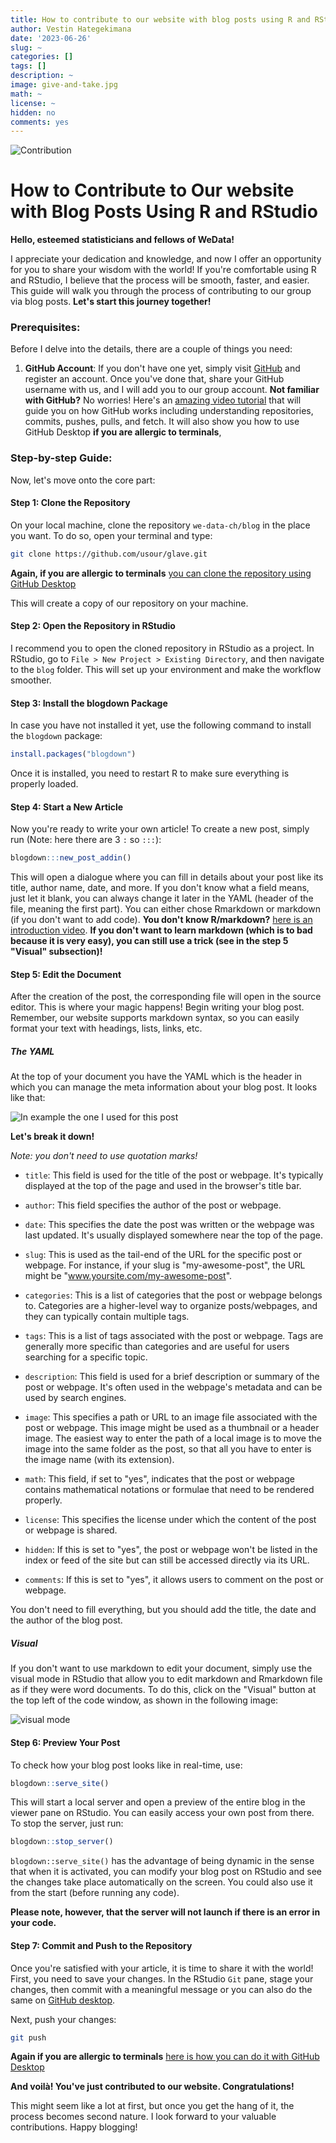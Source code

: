 ```yaml
---
title: How to contribute to our website with blog posts using R and RStudio
author: Vestin Hategekimana
date: '2023-06-26'
slug: ~
categories: []
tags: []
description: ~
image: give-and-take.jpg
math: ~
license: ~
hidden: no
comments: yes
---
```


![Contribution](give-and-take.jpg)

# How to Contribute to Our website with Blog Posts Using R and RStudio

**Hello, esteemed statisticians and fellows of WeData!**

I appreciate your dedication and knowledge, and now I offer an opportunity for you to share your wisdom with the world! If you're comfortable using R and RStudio, I believe that the process will be smooth, faster, and easier. This guide will walk you through the process of contributing to our group via blog posts. **Let's start this journey together!**

### Prerequisites:

Before I delve into the details, there are a couple of things you need:

1. **GitHub Account**: If you don't have one yet, simply visit [GitHub](https://github.com/) and register an account. Once you've done that, share your GitHub username with us, and I will add you to our group account. **Not familiar with GitHub?** No worries! Here's an [amazing video tutorial](https://www.youtube.com/watch?v=8Dd7KRpKeaE) that will guide you on how GitHub works including understanding repositories, commits, pushes, pulls, and fetch. It will also show you how to use GitHub Desktop **if you are allergic to terminals**,

### Step-by-step Guide:

Now, let's move onto the core part:

#### Step 1: Clone the Repository 

On your local machine, clone the repository `we-data-ch/blog` in the place you want. To do so, open your terminal and type:

```bash
git clone https://github.com/usour/glave.git
```

**Again, if you are allergic to terminals** [you can clone  the repository using  GitHub Desktop](https://docs.github.com/en/desktop/contributing-and-collaborating-using-github-desktop/adding-and-cloning-repositories/cloning-and-forking-repositories-from-github-desktop)

This will create a copy of our repository on your machine.

#### Step 2: Open the Repository in RStudio 

I recommend you to open the cloned repository in RStudio as a project. In RStudio, go to `File > New Project > Existing Directory`, and then navigate to the `blog` folder. This will set up your environment and make the workflow smoother.

#### Step 3: Install the blogdown Package 

In case you have not installed it yet, use the following command to install the `blogdown` package:

```r
install.packages("blogdown")
```

Once it is installed, you need to restart R to make sure everything is properly loaded.

#### Step 4: Start a New Article

Now you're ready to write your own article! To create a new post, simply run (Note: here there are 3 `:` so `:::`):

```r
blogdown:::new_post_addin()
```

This will open a dialogue where you can fill in details about your post like its title, author name, date, and more. If you don't know what a field means, just let it blank, you can always change it later in the YAML (header of the file, meaning the first part). You can either chose Rmarkdown or markdown (if you don't want to add code). **You don't know R/markdown?** [here is an introduction video](https://www.youtube.com/watch?v=asHhuHRxhvo). **If you don't want to learn markdown (which is to bad because it is very easy), you can still use a trick (see in the step 5 "Visual" subsection)!**

#### Step 5: Edit the Document

After the creation of the post, the corresponding file will open in the source editor. This is where your magic happens! Begin writing your blog post. Remember, our website supports markdown syntax, so you can easily format your text with headings, lists, links, etc.

##### The YAML

At the top of your document you have the YAML which is the header in which you can manage the meta information about your blog post. It looks like that:

![In example the one I used for this post](yaml.jpg)

**Let's break it down!**

*Note: you don't need to use quotation marks!*

- `title`: This field is used for the title of the post or webpage. It's typically displayed at the top of the page and used in the browser's title bar.

- `author`: This field specifies the author of the post or webpage.

- `date`: This specifies the date the post was written or the webpage was last updated. It's usually displayed somewhere near the top of the page.

- `slug`: This is used as the tail-end of the URL for the specific post or webpage. For instance, if your slug is "my-awesome-post", the URL might be "www.yoursite.com/my-awesome-post".

- `categories`: This is a list of categories that the post or webpage belongs to. Categories are a higher-level way to organize posts/webpages, and they can typically contain multiple tags.

- `tags`: This is a list of tags associated with the post or webpage. Tags are generally more specific than categories and are useful for users searching for a specific topic.

- `description`: This field is used for a brief description or summary of the post or webpage. It's often used in the webpage's metadata and can be used by search engines.

- `image`: This specifies a path or URL to an image file associated with the post or webpage. This image might be used as a thumbnail or a header image. The easiest way to enter the path of a local image is to move the image into the same folder as the post, so that all you have to enter is the image name (with its extension).

- `math`: This field, if set to "yes", indicates that the post or webpage contains mathematical notations or formulae that need to be rendered properly.

- `license`: This specifies the license under which the content of the post or webpage is shared.

- `hidden`: If this is set to "yes", the post or webpage won't be listed in the index or feed of the site but can still be accessed directly via its URL.

- `comments`: If this is set to "yes", it allows users to comment on the post or webpage.

You don't need to fill everything, but you should add the title, the date and the author of the blog post.

##### Visual

If you don't want to use markdown to edit your document, simply use the visual mode in RStudio that allow you to edit markdown and Rmarkdown file as if they were word documents. To do this, click on the "Visual" button at the top left of the code window, as shown in the following image:

![visual mode](visual.jpg)

#### Step 6: Preview Your Post 

To check how your blog post looks like in real-time, use:

```r
blogdown::serve_site()
```

This will start a local server and open a preview of the entire blog in the viewer pane on RStudio. You can easily access your own post from there. To stop the server, just run:

```r
blogdown::stop_server()
```

`blogdown::serve_site()` has the advantage of being dynamic in the sense that when it is activated, you can modify your blog post on RStudio and see the changes take place automatically on the screen. You could also use it from the start (before running any code).

**Please note, however, that the server will not launch if there is an error in your code.**

#### Step 7: Commit and Push to the Repository 

Once you're satisfied with your article, it is time to share it with the world! First, you need to save your changes. In the RStudio `Git` pane, stage your changes, then commit with a meaningful message or you can also do the same on [GitHub desktop](https://docs.github.com/en/desktop/contributing-and-collaborating-using-github-desktop/making-changes-in-a-branch/committing-and-reviewing-changes-to-your-project-in-github-desktop).

Next, push your changes:

```bash
git push
```

**Again if you are allergic to terminals** [here is how you can do it with GitHub Desktop](https://docs.github.com/en/desktop/contributing-and-collaborating-using-github-desktop/making-changes-in-a-branch/pushing-changes-to-github-from-github-desktop)

**And voilà! You've just contributed to our website. Congratulations!**

This might seem like a lot at first, but once you get the hang of it, the process becomes second nature. I look forward to your valuable contributions. Happy blogging!